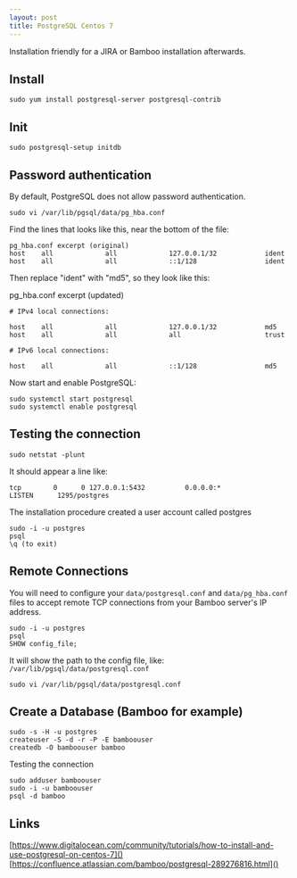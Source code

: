 ```yaml
---
layout: post
title: PostgreSQL Centos 7
---
```


Installation friendly for a JIRA or Bamboo installation afterwards. 

## Install

    sudo yum install postgresql-server postgresql-contrib

## Init

    sudo postgresql-setup initdb

## Password authentication

By default, PostgreSQL does not allow password authentication.

    sudo vi /var/lib/pgsql/data/pg_hba.conf

Find the lines that looks like this, near the bottom of the file:

    pg_hba.conf excerpt (original)
    host    all             all             127.0.0.1/32            ident
    host    all             all             ::1/128                 ident

Then replace "ident" with "md5", so they look like this:

pg_hba.conf excerpt (updated)

    # IPv4 local connections:
    
    host    all             all             127.0.0.1/32            md5  
    host    all             all             all                     trust   
    
    # IPv6 local connections:
    
    host    all             all             ::1/128                 md5  

Now start and enable PostgreSQL:

    sudo systemctl start postgresql
    sudo systemctl enable postgresql

## Testing the connection

    sudo netstat -plunt

It should appear a line like: 

    tcp        0      0 127.0.0.1:5432          0.0.0.0:*               LISTEN      1295/postgres   

The installation procedure created a user account called postgres

    sudo -i -u postgres
    psql
    \q (to exit)

## Remote Connections

You will need to configure your `data/postgresql.conf` and `data/pg_hba.conf` files to accept remote TCP connections from your Bamboo server's IP address.

    sudo -i -u postgres
    psql
    SHOW config_file;

It will show the path to the config file, like: `/var/lib/pgsql/data/postgresql.conf`

    sudo vi /var/lib/pgsql/data/postgresql.conf

## Create a Database (Bamboo for example)

    sudo -s -H -u postgres
    createuser -S -d -r -P -E bamboouser
    createdb -O bamboouser bamboo

Testing the connection

    sudo adduser bamboouser
    sudo -i -u bamboouser
    psql -d bamboo

## Links

[https://www.digitalocean.com/community/tutorials/how-to-install-and-use-postgresql-on-centos-7]()
[https://confluence.atlassian.com/bamboo/postgresql-289276816.html]()